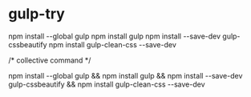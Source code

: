 # gulp-try
npm install --global gulp
npm install gulp
npm install --save-dev gulp-cssbeautify
npm install gulp-clean-css --save-dev

/* collective command */

npm install --global gulp && npm install gulp && npm install --save-dev gulp-cssbeautify && npm install gulp-clean-css --save-dev
